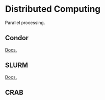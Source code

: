 # Distributed Computing

Parallel processing.

## Condor

[Docs.](https://htcondor.readthedocs.io/en/latest/)

## SLURM

[Docs.](https://help.rc.ufl.edu/doc/UFRC_Help_and_Documentation)

## CRAB